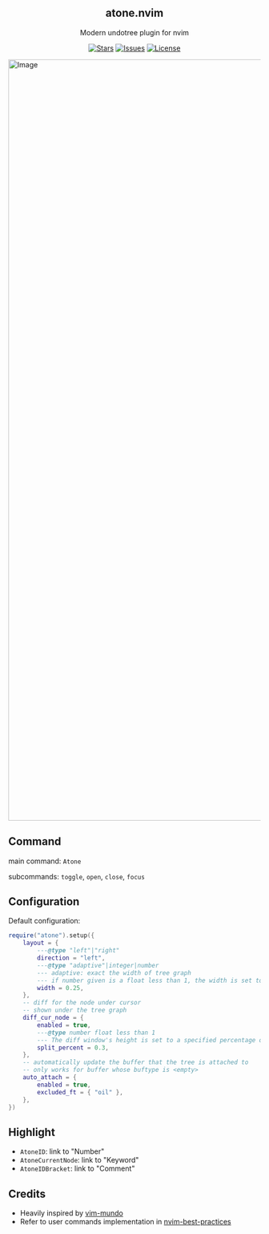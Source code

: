 <p align="center">
        <h2 align="center">atone.nvim</h2>
</p>

<p align="center">
        Modern undotree plugin for nvim
</p>

<p align="center">
        <a href="https://github.com/XXiaoA/atone.nvim/stargazers">
                <img alt="Stars" src="https://img.shields.io/github/stars/XXiaoA/atone.nvim?style=for-the-badge&logo=starship&color=C9CBFF&logoColor=D9E0EE&labelColor=302D41"></a>
        <a href="https://github.com/XXiaoA/atone.nvim/issues">
                <img alt="Issues" src="https://img.shields.io/github/issues/XXiaoA/atone.nvim?style=for-the-badge&logo=bilibili&color=F5E0DC&logoColor=D9E0EE&labelColor=302D41"></a>
        <a href="https://github.com/XXiaoA/atone.nvim">
                <img alt="License" src="https://img.shields.io/github/license/XXiaoA/atone.nvim?color=%23DDB6F2&label=LICENSE&logo=codesandbox&style=for-the-badge&logoColor=D9E0EE&labelColor=302D41"/></a>
</p>

<img width="2536" height="1518" alt="Image" src="https://github.com/user-attachments/assets/2ed40e9a-c3da-49c6-888c-697aa4b391c8" />

## Command

main command: `Atone`

subcommands: `toggle`, `open`, `close`, `focus`

## Configuration

Default configuration:

```lua
require("atone").setup({
    layout = {
        ---@type "left"|"right"
        direction = "left",
        ---@type "adaptive"|integer|number
        --- adaptive: exact the width of tree graph
        --- if number given is a float less than 1, the width is set to `vim.o.columns * that number`
        width = 0.25,
    },
    -- diff for the node under cursor
    -- shown under the tree graph
    diff_cur_node = {
        enabled = true,
        ---@type number float less than 1
        --- The diff window's height is set to a specified percentage of the original (namely tree graph) window's height.
        split_percent = 0.3,
    },
    -- automatically update the buffer that the tree is attached to
    -- only works for buffer whose buftype is <empty>
    auto_attach = {
        enabled = true,
        excluded_ft = { "oil" },
    },
})
```


## Highlight

- `AtoneID`:  link to "Number"
- `AtoneCurrentNode`:  link to "Keyword"
- `AtoneIDBracket`:  link to "Comment"

## Credits

- Heavily inspired by [vim-mundo](https://github.com/simnalamburt/vim-mundo)
- Refer to user commands implementation in [nvim-best-practices](https://github.com/nvim-neorocks/nvim-best-practices)
